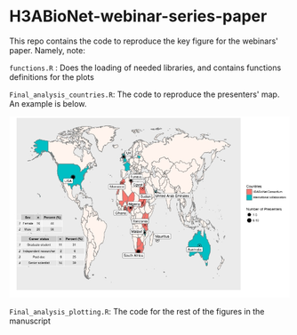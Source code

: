 # H3ABioNet-webinar-series-paper

This repo contains the code to reproduce the key figure for the webinars' paper.
Namely, note:

`functions.R` : Does the loading of needed libraries, and contains functions definitions for the plots

`Final_analysis_countries.R`: The code to reproduce the presenters' map. An example is below. 

<img src= Map.jpeg width="700">

`Final_analysis_plotting.R`: The code for the rest of the figures in the manuscript

